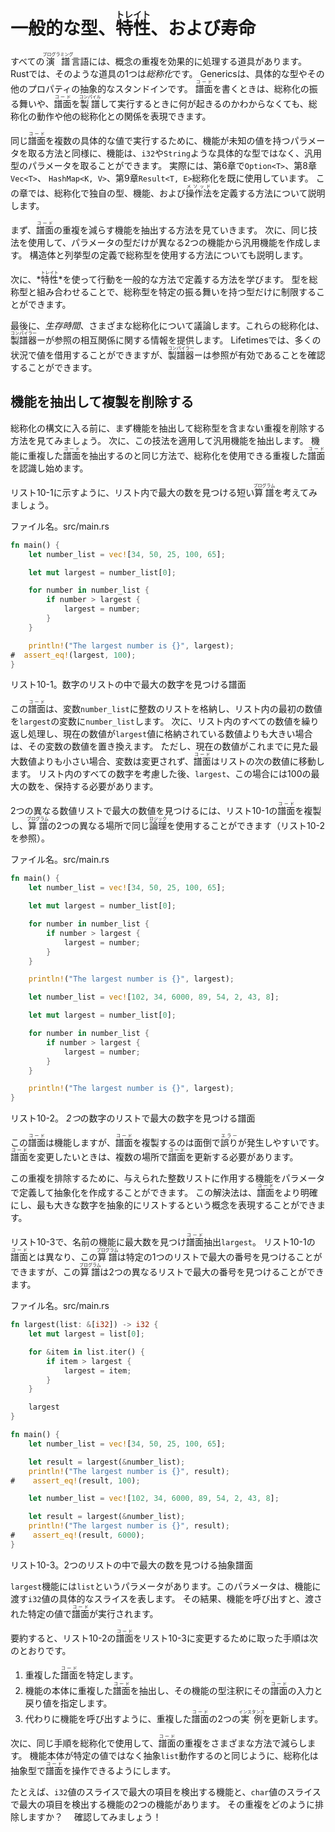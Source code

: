 # 一般的な型、<ruby>特性<rt>トレイト</rt></ruby>、および寿命

すべての<ruby>演譜<rt>プログラミング</rt></ruby>言語には、概念の重複を効果的に処理する道具があります。
Rustでは、そのような道具の1つは*総称化*です。
Genericsは、具体的な型やその他のプロパティの抽象的なスタンドインです。
<ruby>譜面<rt>コード</rt></ruby>を書くときは、総称化の振る舞いや、<ruby>譜面<rt>コード</rt></ruby>を<ruby>製譜<rt>コンパイル</rt></ruby>して実行するときに何が起きるのかわからなくても、総称化の動作や他の総称化との関係を表現できます。

同じ<ruby>譜面<rt>コード</rt></ruby>を複数の具体的な値で実行するために、機能が未知の値を持つパラメータを取る方法と同様に、機能は、`i32`や`String`ような具体的な型ではなく、汎用型のパラメータを取ることができます。
実際には、第6章で`Option<T>`、第8章`Vec<T>`、 `HashMap<K, V>`、第9章`Result<T, E>`総称化を既に使用しています。
この章では、総称化で独自の型、機能、および<ruby>操作法<rt>メソッド</rt></ruby>を定義する方法について説明します。

まず、<ruby>譜面<rt>コード</rt></ruby>の重複を減らす機能を抽出する方法を見ていきます。
次に、同じ技法を使用して、パラメータの型だけが異なる2つの機能から汎用機能を作成します。
構造体と列挙型の定義で総称型を使用する方法についても説明します。

次に、*<ruby>特性<rt>トレイト</rt></ruby>*を使って行動を一般的な方法で定義する方法を学びます。
型を総称型と組み合わせることで、総称型を特定の振る舞いを持つ型だけに制限することができます。

最後に、*生存時間*、さまざまな総称化について議論します。これらの総称化は、<ruby>製譜器<rt>コンパイラー</rt></ruby>ーが参照の相互関係に関する情報を提供します。
Lifetimesでは、多くの状況で値を借用することができますが、<ruby>製譜器<rt>コンパイラー</rt></ruby>ーは参照が有効であることを確認することができます。

## 機能を抽出して複製を削除する

総称化の構文に入る前に、まず機能を抽出して総称型を含まない重複を削除する方法を見てみましょう。
次に、この技法を適用して汎用機能を抽出します。
機能に重複した<ruby>譜面<rt>コード</rt></ruby>を抽出するのと同じ方法で、総称化を使用できる重複した<ruby>譜面<rt>コード</rt></ruby>を認識し始めます。

リスト10-1に示すように、リスト内で最大の数を見つける短い<ruby>算譜<rt>プログラム</rt></ruby>を考えてみましょう。

<span class="filename">ファイル名。src/main.rs</span>

```rust
fn main() {
    let number_list = vec![34, 50, 25, 100, 65];

    let mut largest = number_list[0];

    for number in number_list {
        if number > largest {
            largest = number;
        }
    }

    println!("The largest number is {}", largest);
#  assert_eq!(largest, 100);
}
```

<span class="caption">リスト10-1。数字のリストの中で最大の数字を見つける譜面</span>

この<ruby>譜面<rt>コード</rt></ruby>は、変数`number_list`に整数のリストを格納し、リスト内の最初の数値を`largest`の変数に`number_list`します。
次に、リスト内のすべての数値を繰り返し処理し、現在の数値が`largest`値に格納されている数値よりも大きい場合は、その変数の数値を置き換えます。
ただし、現在の数値がこれまでに見た最大数値よりも小さい場合、変数は変更されず、<ruby>譜面<rt>コード</rt></ruby>はリストの次の数値に移動します。
リスト内のすべての数字を考慮した後、`largest`、この場合には100の最大の数を、保持する必要があります。

2つの異なる数値リストで最大の数値を見つけるには、リスト10-1の<ruby>譜面<rt>コード</rt></ruby>を複製し、<ruby>算譜<rt>プログラム</rt></ruby>の2つの異なる場所で同じ<ruby>論理<rt>ロジック</rt></ruby>を使用することができます（リスト10-2を参照）。

<span class="filename">ファイル名。src/main.rs</span>

```rust
fn main() {
    let number_list = vec![34, 50, 25, 100, 65];

    let mut largest = number_list[0];

    for number in number_list {
        if number > largest {
            largest = number;
        }
    }

    println!("The largest number is {}", largest);

    let number_list = vec![102, 34, 6000, 89, 54, 2, 43, 8];

    let mut largest = number_list[0];

    for number in number_list {
        if number > largest {
            largest = number;
        }
    }

    println!("The largest number is {}", largest);
}
```

<span class="caption">リスト10-2。 <em>2つ</em>の数字のリストで最大の数字を見つける譜面</span>

この<ruby>譜面<rt>コード</rt></ruby>は機能しますが、<ruby>譜面<rt>コード</rt></ruby>を複製するのは面倒で<ruby>誤り<rt>エラー</rt></ruby>が発生しやすいです。
<ruby>譜面<rt>コード</rt></ruby>を変更したいときは、複数の場所で<ruby>譜面<rt>コード</rt></ruby>を更新する必要があります。

この重複を排除するために、与えられた整数リストに作用する機能をパラメータで定義して抽象化を作成することができます。
この解決法は、<ruby>譜面<rt>コード</rt></ruby>をより明確にし、最も大きな数字を抽象的にリストするという概念を表現することができます。

リスト10-3で、名前の機能に最大数を見つけ<ruby>譜面<rt>コード</rt></ruby>抽出`largest`。
リスト10-1の<ruby>譜面<rt>コード</rt></ruby>とは異なり、この<ruby>算譜<rt>プログラム</rt></ruby>は特定の1つのリストで最大の番号を見つけることができますが、この<ruby>算譜<rt>プログラム</rt></ruby>は2つの異なるリストで最大の番号を見つけることができます。

<span class="filename">ファイル名。src/main.rs</span>

```rust
fn largest(list: &[i32]) -> i32 {
    let mut largest = list[0];

    for &item in list.iter() {
        if item > largest {
            largest = item;
        }
    }

    largest
}

fn main() {
    let number_list = vec![34, 50, 25, 100, 65];

    let result = largest(&number_list);
    println!("The largest number is {}", result);
#    assert_eq!(result, 100);

    let number_list = vec![102, 34, 6000, 89, 54, 2, 43, 8];

    let result = largest(&number_list);
    println!("The largest number is {}", result);
#    assert_eq!(result, 6000);
}
```

<span class="caption">リスト10-3。2つのリストの中で最大の数を見つける抽象譜面</span>

`largest`機能には`list`というパラメータがあります。このパラメータは、機能に渡す`i32`値の具体的なスライスを表します。
その結果、機能を呼び出すと、渡された特定の値で<ruby>譜面<rt>コード</rt></ruby>が実行されます。

要約すると、リスト10-2の<ruby>譜面<rt>コード</rt></ruby>をリスト10-3に変更するために取った手順は次のとおりです。

1. 重複した<ruby>譜面<rt>コード</rt></ruby>を特定します。
2. 機能の本体に重複した<ruby>譜面<rt>コード</rt></ruby>を抽出し、その機能の型注釈にその<ruby>譜面<rt>コード</rt></ruby>の入力と戻り値を指定します。
3. 代わりに機能を呼び出すように、重複した<ruby>譜面<rt>コード</rt></ruby>の2つの<ruby>実例<rt>インスタンス</rt></ruby>を更新します。

次に、同じ手順を総称化で使用して、<ruby>譜面<rt>コード</rt></ruby>の重複をさまざまな方法で減らします。
機能本体が特定の値ではなく抽象`list`動作するのと同じように、総称化は抽象型で<ruby>譜面<rt>コード</rt></ruby>を操作できるようにします。

たとえば、`i32`値のスライスで最大の項目を検出する機能と、`char`値のスライスで最大の項目を検出する機能の2つの機能があります。
その重複をどのように排除しますか？　
確認してみましょう！　
